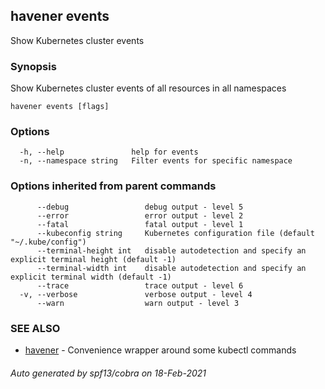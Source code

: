 ## havener events

Show Kubernetes cluster events

### Synopsis

Show Kubernetes cluster events of all resources in all namespaces

```
havener events [flags]
```

### Options

```
  -h, --help               help for events
  -n, --namespace string   Filter events for specific namespace
```

### Options inherited from parent commands

```
      --debug                 debug output - level 5
      --error                 error output - level 2
      --fatal                 fatal output - level 1
      --kubeconfig string     Kubernetes configuration file (default "~/.kube/config")
      --terminal-height int   disable autodetection and specify an explicit terminal height (default -1)
      --terminal-width int    disable autodetection and specify an explicit terminal width (default -1)
      --trace                 trace output - level 6
  -v, --verbose               verbose output - level 4
      --warn                  warn output - level 3
```

### SEE ALSO

* [havener](havener.md)	 - Convenience wrapper around some kubectl commands

###### Auto generated by spf13/cobra on 18-Feb-2021
